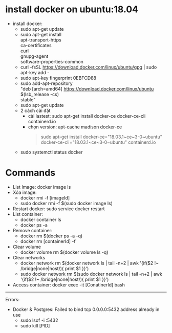 # install docker on ubuntu:18.04
- install docker: 
    + sudo apt-get update
    + sudo apt-get install \
            apt-transport-https \
            ca-certificates \
            curl \
            gnupg-agent \
            software-properties-common
    + curl -fsSL https://download.docker.com/linux/ubuntu/gpg | sudo apt-key add -
    + sudo apt-key fingerprint 0EBFCD88
    + sudo add-apt-repository \
            "deb [arch=amd64] https://download.docker.com/linux/ubuntu \
            $(lsb_release -cs) \
            stable"
    + sudo apt-get update
    + 2 cách cài đặt
        * cài lastest: sudo apt-get install docker-ce docker-ce-cli containerd.io
        * chọn version: apt-cache madison docker-ce
            > sudo apt-get install docker-ce="18.03.1~ce~3-0~ubuntu" docker-ce-cli="18.03.1~ce~3-0~ubuntu" containerd.io
    + sudo systemctl status docker
    
# Commands

- List Image: docker image ls
- Xóa image: 
    + docker rmi -f [imageId]
    + sudo docker rmi -f $(sudo docker image ls)
- Restart docker: sudo service docker restart
- List container: 
    + docker container ls
    + docker ps -a
- Remove container:
    + docker rm $(docker ps -a -q)
    + docker rm [containerId] -f
- Clear volume
    + docker volume rm $(docker volume ls -q)
- Clear networks
    + docker network rm $(docker network ls | tail -n+2 | awk '{if($2 !~ /bridge|none|host/){ print $1 }}')
    + sudo docker network rm $(sudo docker network ls | tail -n+2 | awk '{if($2 !~ /bridge|none|host/){ print $1 }}')
- Access container: docker exec -it [ConatinerId] bash

----------------------------------------------------------------
Errors:
- Docker & Postgres: Failed to bind tcp 0.0.0.0:5432 address already in use
    + sudo lsof -i :5432
    + sudo kill [PID]